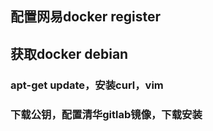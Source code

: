 ## 配置网易docker register
## 获取docker debian
### apt-get update，安装curl，vim
### 下载公钥，配置清华gitlab镜像，下载安装

